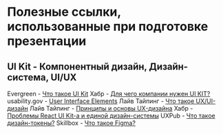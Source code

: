 # Полезные ссылки, использованные при подготовке презентации
## UI Kit - Компонентный дизайн, Дизайн-система, UI/UX

Evergreen - [Что такое UI Kit](https://evergreens.com.ua/ru/articles/ui-kit.html)
Хабр - [Для чего компании нужен UI KIT?](https://habr.com/ru/post/583876/)
usability.gov - [User Interface Elements](https://www.usability.gov/how-to-and-tools/methods/user-interface-elements.html)
Лайв Тайпинг - [Что такое UX/UI-дизайн](https://livetyping.com/ru/blog/shto-takoe-ux-ui-dizajn)
Лайв Тайпинг - [Принципы и основы UX-дизайна](https://livetyping.com/ru/blog/printsipi-i-osnovy-ux-dizajna)
Хабр - [Проблемы React UI Kit-а и единой дизайн-системы](https://habr.com/ru/company/tinkoff/blog/337922/)
UXPub - [Что такое дизайн-токены?](https://ux.pub/design-tokens/)
Skillbox - [Что такое Figma?](https://skillbox.ru/media/design/chto_takoe_figma/)
